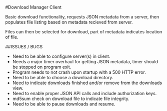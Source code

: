 #Download Manager Client

Basic download functionality, requests JSON metadata from a server,
then populates file listing based on metadata recieved from server.

Files can then be selected for download, part of metadata indicates location
of file.

##ISSUES / BUGS

- Need to be able to configure server(s) in client.
- Needs a major timer overhaul for getting JSON metadata,
  timer should be stopped on program exit.
- Program needs to not crash upon startup with a 500 HTTP error.
- Need to be able to choose a download directory.
- Need to indicate downloads finished and/or remove from the downloads view.
- Need to enable proper JSON API calls and include authorization keys.
- md5sum check on download file to indicate file integrity.
- Need to be able to pause downloads and resume.